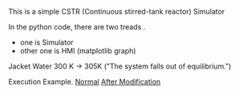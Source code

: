This is a simple CSTR (Continuous stirred-tank reactor) Simulator 

In the python code, there are two treads .
- one is Simulator
- other one is HMI (matplotlib graph) 

Jacket Water 300 K -> 305K  ("The system falls out of equilibrium.") 

Execution Example. 
[Normal](./img/normal.png)
[After Modification](./img/attack.png)
